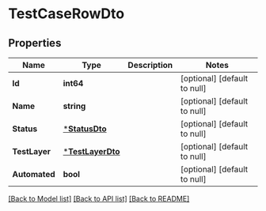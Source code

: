 # TestCaseRowDto

## Properties
Name | Type | Description | Notes
------------ | ------------- | ------------- | -------------
**Id** | **int64** |  | [optional] [default to null]
**Name** | **string** |  | [optional] [default to null]
**Status** | [***StatusDto**](StatusDto.md) |  | [optional] [default to null]
**TestLayer** | [***TestLayerDto**](TestLayerDto.md) |  | [optional] [default to null]
**Automated** | **bool** |  | [optional] [default to null]

[[Back to Model list]](../README.md#documentation-for-models) [[Back to API list]](../README.md#documentation-for-api-endpoints) [[Back to README]](../README.md)


